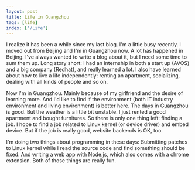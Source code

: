 ```yaml
---
layout: post
title: Life in Guangzhou
tags: [life]
index: ['/Life']
---
```


I realize it has been a while since my last blog. I'm a little busy recently. I moved out from Beijing and I'm in Guangzhou now. A lot has happened in Beijing. I've always wanted to write a blog about it, but I need some time to sum them up. Long story short: I had an internship in both a start up (AVOS) and a big company (Redhat), and really learned a lot. I also have learned about how to live a life independently: renting an apartment, socializing, dealing with all kinds of people and so on.

Now I'm in Guangzhou. Mainly because of my girlfriend and the desire of learning more. And I'd like to find if the environment (both IT industry environment and living environment) is better here. The days in Guangzhou is good. But the weather is a little bit unstable. I just rented a good apartment and bought furnitures. So there is only one thing left: finding a job. I hope to find a job related to Linux kernel (or device driver) and embed device. But if the job is really good, website backends is OK, too.

I'm doing two things about programming in these days: Submitting patches to Linux kernel while I read the source code and find something should be fixed. And writing a web app with Node.js, which also comes with a chrome extension. Both of those things are really fun.
